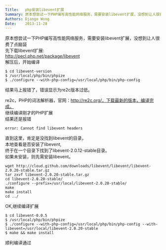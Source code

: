 ```yaml
---
Title:   php安装libevent扩展
Summary: 原本想尝试一下PHP编写高性能网络服务，需要安装libevent扩展，没想到让人很费了点脑袋
Authors: Django Wong
Date:    2013-11-28
---
```


原本想尝试一下PHP编写高性能网络服务，需要安装libevent扩展，没想到让人很费了点脑袋  
先下载libevent扩展:  
<http://pecl.php.net/package/libevent>  
解压后，开始编译

	$ cd libevent-version
	$ /usr/local/php/bin/phpize
	$ ./configure --with-php-config=/usr/local/php/bin/php-config
	
结果马上报错了，错误显示为re2c版本过低。

re2c，PHP的词法解析器，官网：http://re2c.org/，下载最新的版本，编译完成。  
继续编译刚才的PHP扩展  
结果还是报错

	error: Cannot find libevent headers
	
直到这里，肯定是没找到libevent的目录，  
本地查看是否安装了libevent,  
终于在一个目录下找到了libevent-2.0.12-stable目录。  
如果未安装，则先需安装libevent。  

	wget http://cloud.github.com/downloads/libevent/libevent/libevent-2.0.20-stable.tar.gz
	tar zxvf libevent-2.0.20-stable.tar.gz
	cd libevent-2.0.20-stable/
	./configure --prefix=/usr/local/libevent-2.0.20-stable/
	make
	make install
	cd ../
	
OK,继续编译扩展

	$ cd libevent-0.0.5
	$ /usr/local/php/bin/phpize
	$ ./configure --with-php-config=/usr/local/php/bin/php-config --with-libevent=/usr/local/libevent-2.0.20-stable
	$ make && make install
	
顺利编译通过